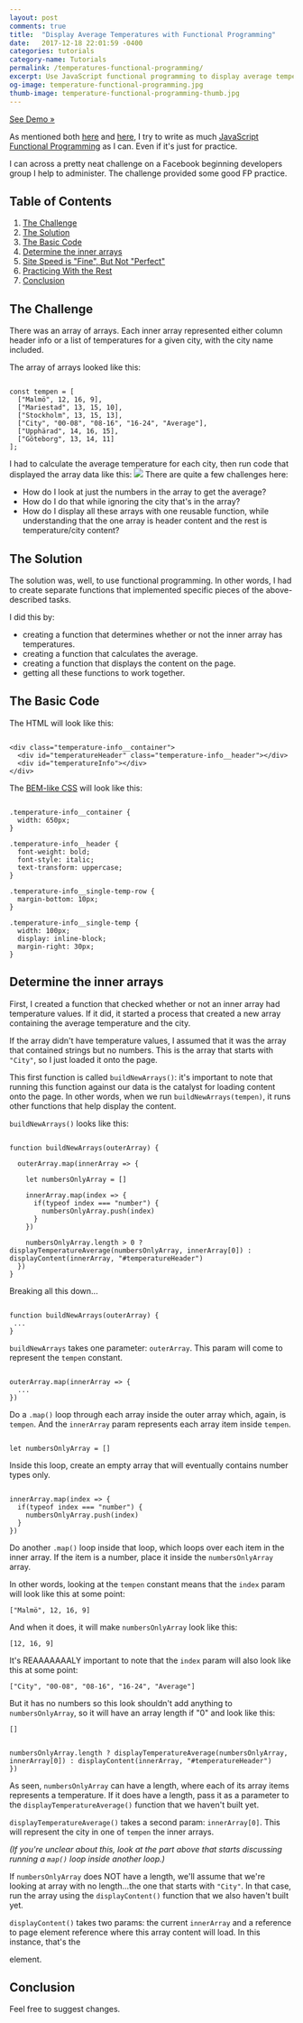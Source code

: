 ```yaml
---
layout: post
comments: true
title:  "Display Average Temperatures with Functional Programming"
date:   2017-12-18 22:01:59 -0400
categories: tutorials
category-name: Tutorials
permalink: /temperatures-functional-programming/
excerpt: Use JavaScript functional programming to display average temperatures in certain cities. Uses the .map() & .reduce() methods. Includes demo.
og-image: temperature-functional-programming.jpg
thumb-image: temperature-functional-programming-thumb.jpg
---
```

<a href="https://codepen.io/kaidez/pen/qpZrzw">See Demo &raquo;</a>

As mentioned both <a href="/format-dates-functional-programming/">here</a> and <a href="/functional-programming-link/">here</a>, I try to write as much <a href="http://eloquentjavascript.net/1st_edition/chapter6.html">JavaScript Functional Programming</a> as I can. Even if it's just for practice.

I can across a pretty neat challenge on a Facebook beginning developers group I help to administer. The challenge provided some good FP practice.

<h2>Table of Contents</h2>
<ol>
  <li class="post__list-item"><a href="#challenge">The Challenge</a></li>
  <li class="post__list-item"><a href="#solution">The Solution</a></li>
  <li class="post__list-item"><a href="#basic-code">The Basic Code</a></li>
  <li class="post__list-item"><a href="#determine-arrays">Determine the inner arrays</a></li>
  <li class="post__list-item"><a href="#site-speed">Site Speed is "Fine", But Not "Perfect"</a></li>
  <li class="post__list-item"><a href="#the-rest">Practicing With the Rest</a></li>
  <li class="post__list-item"><a href="#conclusion">Conclusion</a></li>
</ol>

<a name="challenge"></a>
<h2>The Challenge</h2>
There was an array of arrays. Each inner array represented either column header info or a list of temperatures for a given city, with the city name included.

The array of arrays looked like this:
<pre><code class="language-javascript">
const tempen = [
  ["Malmö", 12, 16, 9],
  ["Mariestad", 13, 15, 10],
  ["Stockholm", 13, 15, 13],
  ["City", "00-08", "08-16", "16-24", "Average"],
  ["Upphärad", 14, 16, 15],
  ["Göteborg", 13, 14, 11]
];
</code></pre>

I had to calculate the average temperature for each city, then run code that displayed the array data like this:
<img src="/img/temperature-display.jpg" class="post__image">
There are quite a few challenges here:
<ul>
  <li class="post-list-item">How do I look at just the numbers in the array to get the average?</li>
  <li class="post-list-item">How do I do that while ignoring the city that's in the array?</li>
  <li class="post-list-item">How do I display all these arrays with one reusable function, while understanding that the one array is header content and the rest is temperature/city content?</li>
</ul>

<a name="solution"></a>
<h2>The Solution</h2>
The solution was, well, to use functional programming. In other words, I had to create separate functions that implemented specific pieces of the above-described tasks.

I did this by:
<ul>
  <li class="post-list-item">creating a function that determines whether or not the inner array has temperatures.</li>
  <li class="post-list-item">creating a function that calculates the average.</li>
  <li class="post-list-item">creating a function that displays the content on the page.</li>
  <li class="post-list-item">getting all these functions to work together.</li>
</ul>

<a name="basic-code"></a>
<h2>The Basic Code</h2>
The HTML will look like this:
<pre><code class="language-markup">
&lt;div class="temperature-info__container">
  &lt;div id="temperatureHeader" class="temperature-info__header">&lt;/div>
  &lt;div id="temperatureInfo">&lt;/div>
&lt;/div>
</code></pre>

The <a href="http://getbem.com/introduction/">BEM-like CSS</a> will look like this:
<pre><code class="language-css">
.temperature-info__container {
  width: 650px;
}

.temperature-info__header {
  font-weight: bold;
  font-style: italic;
  text-transform: uppercase;
}

.temperature-info__single-temp-row {
  margin-bottom: 10px;
}

.temperature-info__single-temp {
  width: 100px;
  display: inline-block;
  margin-right: 30px;
}
</code></pre>
<a name="determine-arrays"></a>
<h2>Determine the inner arrays</h2>
First, I created a function that checked whether or not an inner array had temperature values. If it did, it started a process that created a new array containing the average temperature and the city.

If the array didn't have temperature values, I assumed that it was the array that contained strings but no numbers. This is the array that starts with <code>"City"</code>, so I just loaded it onto the page.

This first function is called <code>buildNewArrays()</code>: it's important to note that running this function against our data is the catalyst for loading content onto the page. In other words, when we run <code>buildNewArrays(tempen)</code>, it runs other functions that help display the content.

<code>buildNewArrays()</code> looks like this:
<pre><code class="language-javascript">
function buildNewArrays(outerArray) {

  outerArray.map(innerArray => {

    let numbersOnlyArray = []

    innerArray.map(index => {
      if(typeof index === "number") {
        numbersOnlyArray.push(index)
      }
    })

    numbersOnlyArray.length > 0 ? displayTemperatureAverage(numbersOnlyArray, innerArray[0]) : displayContent(innerArray, "#temperatureHeader")
  })
}
</code></pre>
Breaking all this down...

<pre><code class="language-javascript">
function buildNewArrays(outerArray) {
 ...
}
</code></pre>

<code>buildNewArrays</code> takes one parameter: <code>outerArray</code>. This param will come to represent the <code>tempen</code> constant.



<pre><code class="language-javascript">
outerArray.map(innerArray => {
  ...
})
</code></pre>

Do a <code>.map()</code> loop through each array inside the outer array which, again, is <code>tempen</code>. And the <code>innerArray</code> param represents each array item inside <code>tempen</code>.

<pre><code class="language-javascript">
let numbersOnlyArray = []
</code></pre>

Inside this loop, create an empty array that will eventually contains number types only.

<pre><code class="language-javascript">
innerArray.map(index => {
  if(typeof index === "number") {
    numbersOnlyArray.push(index)
  }
})
</code></pre>

Do another <code>.map()</code> loop inside that loop, which loops over each item in the inner array. If the item is a number, place it inside the <code>numbersOnlyArray</code> array.

In other words, looking at the <code>tempen</code> constant means that the <code>index</code> param will look like this at some point:
<pre><code class="language-javascript">["Malmö", 12, 16, 9]</code></pre>

And when it does, it will make <code>numbersOnlyArray</code> look like this:
<pre><code class="language-javascript">[12, 16, 9]</code></pre>

It's REAAAAAAALY important to note that the <code>index</code> param will also look like this at some point:
<pre><code class="language-javascript">["City", "00-08", "08-16", "16-24", "Average"]</code></pre>

But it has no numbers so this look shouldn't add anything to <code>numbersOnlyArray</code>, so it will have an array length if "0" and look like this:
<pre><code class="language-javascript">[]</code></pre>

<pre><code class="language-javascript">
numbersOnlyArray.length ? displayTemperatureAverage(numbersOnlyArray, innerArray[0]) : displayContent(innerArray, "#temperatureHeader")
})
</code></pre>
As seen, <code>numbersOnlyArray</code> can have a length, where each of its array items represents a temperature. If it does have a length, pass it as a parameter to the <code>displayTemperatureAverage()</code> function that we haven't built yet.

<code>displayTemperatureAverage()</code> takes a second param: <code>innerArray[0]</code>. This will represent the city in one of <code>tempen</code> the inner arrays.

<em>(If you're unclear about this, look at the part above that starts discussing running a <code>map()</code> loop inside another loop.)</em>

If <code>numbersOnlyArray</code> does NOT have a length, we'll assume that we're looking at array with no length...the one that starts with <code>"City"</code>. In that case, run the array using the <code>displayContent()</code> function that we also haven't built yet.

<code>displayContent()</code> takes two params: the current <code>innerArray</code> and a reference to page element reference where this array content will load. In this instance, that's the <code><div id="temperatureHeader" /></code> element.












<a name="conclusion"></a>
<h2>Conclusion</h2>

Feel free to suggest changes.